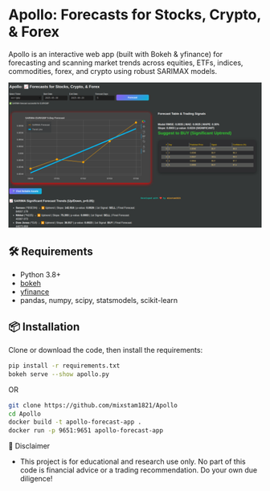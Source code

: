 # Apollo: Forecasts for Stocks, Crypto, & Forex

Apollo is an interactive web app (built with Bokeh & yfinance) for forecasting and scanning market trends across equities, ETFs, indices, commodities, forex, and crypto using robust SARIMAX models.

![Forecast App Screenshot](assets/Screenshot_20250629_043329.png)

## 🛠️ Requirements

- Python 3.8+
- [bokeh](https://docs.bokeh.org/en/latest/)
- [yfinance](https://github.com/ranaroussi/yfinance)
- pandas, numpy, scipy, statsmodels, scikit-learn

## 📦 Installation

Clone or download the code, then install the requirements:

```bash
pip install -r requirements.txt
bokeh serve --show apollo.py
```

OR

```bash
git clone https://github.com/mixstam1821/Apollo
cd Apollo
docker build -t apollo-forecast-app .
docker run -p 9651:9651 apollo-forecast-app
```
📌 Disclaimer
- This project is for educational and research use only.
No part of this code is financial advice or a trading recommendation.
Do your own due diligence!
